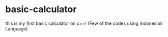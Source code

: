 # basic-calculator
this is my first basic calculator on c++!
(Few of the codes using Indonesian Language)
